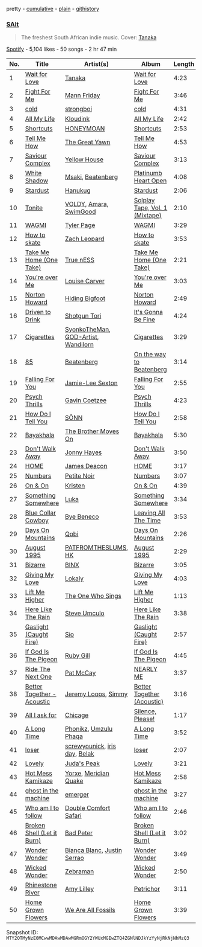pretty - [cumulative](/playlists/cumulative/37i9dQZF1DX6dYPM8db5Sz.md) - [plain](/playlists/plain/37i9dQZF1DX6dYPM8db5Sz) - [githistory](https://github.githistory.xyz/mackorone/spotify-playlist-archive/blob/main/playlists/plain/37i9dQZF1DX6dYPM8db5Sz)

### [SAlt](https://open.spotify.com/playlist/37i9dQZF1DX6dYPM8db5Sz)

> The freshest South African indie music\. Cover: <a href="https://open.spotify.com/artist/2nD1C4UjyKoQ1D9ILt1Mph?si=TsDMEATKR\_Gq\-4FjsnL6Cw">Tanaka</a>

[Spotify](https://open.spotify.com/user/spotify) - 5,104 likes - 50 songs - 2 hr 47 min

| No. | Title | Artist(s) | Album | Length |
|---|---|---|---|---|
| 1 | [Wait for Love](https://open.spotify.com/track/68Gn5LndqWnCh7BxrNw3TZ) | [Tanaka](https://open.spotify.com/artist/2nD1C4UjyKoQ1D9ILt1Mph) | [Wait for Love](https://open.spotify.com/album/51qxnbnZDPokiJsulGmIIb) | 4:23 |
| 2 | [Fight For Me](https://open.spotify.com/track/04SvT7sTy6PcImc0mmEXmU) | [Mann Friday](https://open.spotify.com/artist/5mIQ8NjjqcuGvlboXVzJV8) | [Fight For Me](https://open.spotify.com/album/20vcpStEfCgWZiwTtGojta) | 3:46 |
| 3 | [cold](https://open.spotify.com/track/367rg4DJZsp7GCTrDpDVT6) | [strongboi](https://open.spotify.com/artist/2ygluM9w0lmulZrMJ1pI0i) | [cold](https://open.spotify.com/album/3sq9US2YY0YruWQbvV8Yfo) | 4:31 |
| 4 | [All My Life](https://open.spotify.com/track/2RtMLddrvgrurOyKM30w98) | [Kloudink](https://open.spotify.com/artist/3oEPpWf8EAjhwnTqDoXH2P) | [All My Life](https://open.spotify.com/album/7FaVyF7VR6tVLzV7IVHbv4) | 2:42 |
| 5 | [Shortcuts](https://open.spotify.com/track/2JMysPffCAEIQd56mmYvBg) | [HONEYMOAN](https://open.spotify.com/artist/5J9s2Y6roGagMAipTa5XqV) | [Shortcuts](https://open.spotify.com/album/0MuIUbsI2sYNnC7QSIyZsZ) | 2:53 |
| 6 | [Tell Me How](https://open.spotify.com/track/0kgAPpUF1oZlzHuMtc5SS9) | [The Great Yawn](https://open.spotify.com/artist/0XDmWLziGhwLRSkkSBUNZ6) | [Tell Me How](https://open.spotify.com/album/57AGDnhGRf9z6tMpK1N5Br) | 4:53 |
| 7 | [Saviour Complex](https://open.spotify.com/track/1j2ULumv0PlrpUXvoBsb4G) | [Yellow House](https://open.spotify.com/artist/2jAzx88tHo3KNYauXANisl) | [Saviour Complex](https://open.spotify.com/album/0o8UXLj1ZRLUTXVeCIh0V1) | 3:13 |
| 8 | [White Shadow](https://open.spotify.com/track/3Xlu89nWr1l6cakQu2BEov) | [Msaki](https://open.spotify.com/artist/5Oj5jQ98vsoHeIGqCS9Dfq), [Beatenberg](https://open.spotify.com/artist/3S9sb8w9r1iojdrAL1soiU) | [Platinumb Heart Open](https://open.spotify.com/album/22FziGbftNET7IBUj4IFdP) | 4:08 |
| 9 | [Stardust](https://open.spotify.com/track/2BgpHPF021lgW7igZGGCVa) | [Hanukug](https://open.spotify.com/artist/0mHXobgLsjgAyj32UXRwpj) | [Stardust](https://open.spotify.com/album/27eAjlHZCuJ5LhlTaT29C0) | 2:06 |
| 10 | [Tonite](https://open.spotify.com/track/2l0iRvUpFZjuFybv0qSb6A) | [VOLDY](https://open.spotify.com/artist/6xCeaVHW0IM4W0pK7InyAA), [Amara](https://open.spotify.com/artist/3Qsuw3KJY0DZDEBHR7uRPe), [SwimGood](https://open.spotify.com/artist/3dAiSwn0xbIP4Ok1L2fgKZ) | [Solplay Tape, Vol\. 1 \(Mixtape\)](https://open.spotify.com/album/6JFEHmgU0rNKOnEjoy0Lhg) | 2:10 |
| 11 | [WAGMI](https://open.spotify.com/track/4bxjgQ4hZ1kBsCzvpVFBFn) | [Tyler Page](https://open.spotify.com/artist/3Py4gpY3Qhk3ZmUKps21Rl) | [WAGMI](https://open.spotify.com/album/28yfEKfv7kmNGgoOTVVMnz) | 3:29 |
| 12 | [How to skate](https://open.spotify.com/track/1F828L9uVdKx0hfUcEZm62) | [Zach Leopard](https://open.spotify.com/artist/32BTikkFQuadVcD1LHVgWd) | [How to skate](https://open.spotify.com/album/47KWlhSeN3mTuaVLHyXein) | 3:53 |
| 13 | [Take Me Home \(One Take\)](https://open.spotify.com/track/0ihhrhAPOVGNhyaSlSFgVz) | [True nESS](https://open.spotify.com/artist/7b7SUjtDrf6ym930Pmi3jh) | [Take Me Home \(One Take\)](https://open.spotify.com/album/00JQKIr7LCVu0bI0uVr2pY) | 2:21 |
| 14 | [You're over Me](https://open.spotify.com/track/4s3IyR6U98K18L5Fw5YrxG) | [Louise Carver](https://open.spotify.com/artist/3MGKwPbzEu5ZFlDAJA75uD) | [You're over Me](https://open.spotify.com/album/4QshjexDZvv7fpHNK6f5NX) | 3:03 |
| 15 | [Norton Howard](https://open.spotify.com/track/4T8QaK0d7ws3Fp5OiPLCGD) | [Hiding Bigfoot](https://open.spotify.com/artist/1e0Tfbil1OBGrWWc0bapxF) | [Norton Howard](https://open.spotify.com/album/2JuZ9oLEWps7Vn74Qy9sRi) | 2:49 |
| 16 | [Driven to Drink](https://open.spotify.com/track/1g61CcDnJNowdZJK6oW1GS) | [Shotgun Tori](https://open.spotify.com/artist/4OSdYoQni5cUktApP2V4c3) | [It's Gonna Be Fine](https://open.spotify.com/album/0Y9S6SMnmE40sf7EW8BmiQ) | 4:24 |
| 17 | [Cigarettes](https://open.spotify.com/track/59sO3PZBgWBDVAnhJKkCqp) | [SyonkoTheMan](https://open.spotify.com/artist/52q9KxQFuumM4i1tbufUgX), [GOD\-Artist](https://open.spotify.com/artist/327rzGr8Sj1D2m2ShcAgF0), [Wandilorn](https://open.spotify.com/artist/1w5Cq2qn7FR498amWpFRIR) | [Cigarettes](https://open.spotify.com/album/6kE2uEV0sRnzY56zH5Vaaa) | 3:29 |
| 18 | [85](https://open.spotify.com/track/3aA2ckaNAxezqR7jwPJqeJ) | [Beatenberg](https://open.spotify.com/artist/3S9sb8w9r1iojdrAL1soiU) | [On the way to Beatenberg](https://open.spotify.com/album/414CQfkaibycxv5kLfxsGe) | 3:14 |
| 19 | [Falling For You](https://open.spotify.com/track/3QuJghCGUmoDxarw1Wa1lJ) | [Jamie\-Lee Sexton](https://open.spotify.com/artist/07eoBavD6fEwbWUaHTcO3h) | [Falling For You](https://open.spotify.com/album/7IQueyGAvp9urNG0tt0UhR) | 2:55 |
| 20 | [Psych Thrills](https://open.spotify.com/track/2Z2EmJ8dW0lyERmOtL2U15) | [Gavin Coetzee](https://open.spotify.com/artist/3aawEcqTNnGPsDDynnrd3J) | [Psych Thrills](https://open.spotify.com/album/6Q2b3Nv7o0gH7rWikcoD0p) | 4:23 |
| 21 | [How Do I Tell You](https://open.spotify.com/track/0q1oVDXjgMByl8ff7b4h3t) | [SŌNN](https://open.spotify.com/artist/1mujbWE1l8sIS8v0Wj6kaJ) | [How Do I Tell You](https://open.spotify.com/album/2ZXG2gt26oPHl6dL5uCKXs) | 2:58 |
| 22 | [Bayakhala](https://open.spotify.com/track/044VNnUGUaAOphHS0uHITs) | [The Brother Moves On](https://open.spotify.com/artist/1lk7zDKaonwqrwKwt8Krd7) | [Bayakhala](https://open.spotify.com/album/0X0kjZMbBYfMg00uuY6vkf) | 5:30 |
| 23 | [Don't Walk Away](https://open.spotify.com/track/6c8yTt07EyE1jc41GK98s7) | [Jonny Hayes](https://open.spotify.com/artist/4RscgyBOMvKeYLQ6OOF3sp) | [Don't Walk Away](https://open.spotify.com/album/1yZF9UfpLcSHDi8Sw46wk8) | 3:50 |
| 24 | [HOME](https://open.spotify.com/track/73wKP5eAiTwpB1cjNXUaph) | [James Deacon](https://open.spotify.com/artist/7GobSJDCoe66J6XytXZfLx) | [HOME](https://open.spotify.com/album/0iHU2P0uBhtUtAEbOE4wNv) | 3:17 |
| 25 | [Numbers](https://open.spotify.com/track/5mbPhsvvQTMSXD5pTaBA4B) | [Petite Noir](https://open.spotify.com/artist/4dGwtd1FYag1VY1vaR1U8y) | [Numbers](https://open.spotify.com/album/6OtEOteOr6YdKEm61e3elN) | 3:07 |
| 26 | [On & On](https://open.spotify.com/track/4PWLnVy6lGzIinWqbEAAVd) | [Kristen](https://open.spotify.com/artist/6j0N2lhmdDYlPhGRQLCsIG) | [On & On](https://open.spotify.com/album/61iQKAPGhwpcgMa4lK0XWs) | 4:39 |
| 27 | [Something Somewhere](https://open.spotify.com/track/7dgpgC7gj4fArlHQ5UNVny) | [Luka](https://open.spotify.com/artist/3pBGsDYnC5jRuBro2o8wvv) | [Something Somewhere](https://open.spotify.com/album/1Tq9NiZNrYWRE9j2GwQn2f) | 3:34 |
| 28 | [Blue Collar Cowboy](https://open.spotify.com/track/6YjBj6LmQISfkAVD8f0OHN) | [Bye Beneco](https://open.spotify.com/artist/3kMHWNlRYrb3c6NpmP8EQh) | [Leaving All The Time](https://open.spotify.com/album/4Buz9FAsieDI6T8y1K4rAf) | 3:53 |
| 29 | [Days On Mountains](https://open.spotify.com/track/4rgNZsyuVYKZfFBRjgt39s) | [Qobi](https://open.spotify.com/artist/5WfAvkaliCjjzV7MQX6vDq) | [Days On Mountains](https://open.spotify.com/album/6AbCmVvwv6BQFOzfzm4xmT) | 2:26 |
| 30 | [August 1995](https://open.spotify.com/track/3Ov2OEwYZdT0la12x2jqkk) | [PATFROMTHESLUMS](https://open.spotify.com/artist/0TzhwuTz8m7OsbhqLB5JUt), [HK](https://open.spotify.com/artist/0dK1wy5v9DDEnhndvlX8Il) | [August 1995](https://open.spotify.com/album/5iv4EPV29VfLxWbPUgbuSa) | 2:29 |
| 31 | [Bizarre](https://open.spotify.com/track/61Phoppvo0NkAIjrql2NCi) | [BINX](https://open.spotify.com/artist/1m6WCZzMnbe46bBTvbERQ0) | [Bizarre](https://open.spotify.com/album/4xx7g07nLqQEVr2WZ23W0K) | 3:05 |
| 32 | [Giving My Love](https://open.spotify.com/track/74dwHoS4dUx7QHElINW0a0) | [Lokaly](https://open.spotify.com/artist/2xMgbeCaxqn40elRsuLMf4) | [Giving My Love](https://open.spotify.com/album/7ke8MXeH1DwX1C9lGJdP8o) | 4:03 |
| 33 | [Lift Me Higher](https://open.spotify.com/track/3wSENVw8rn7X9nIJ7AzwKp) | [The One Who Sings](https://open.spotify.com/artist/2q2MBrkkj7y8evCayJ15PG) | [Lift Me Higher](https://open.spotify.com/album/3XcxajmXq3K30HC6Vqqv2W) | 1:13 |
| 34 | [Here Like The Rain](https://open.spotify.com/track/6Sd3bSqCaZ5O9Tn0m0P6IC) | [Steve Umculo](https://open.spotify.com/artist/5rnqlstQORnxg0odyfLw0B) | [Here Like The Rain](https://open.spotify.com/album/7kra5GGwK8ActnTZw50jHo) | 3:38 |
| 35 | [Gaslight \(Caught Fire\)](https://open.spotify.com/track/6TYU5CqDddOWEcD0n2KiGJ) | [Sio](https://open.spotify.com/artist/4hIQjO5iXCXx71iZBQQ1Jh) | [Gaslight \(Caught Fire\)](https://open.spotify.com/album/1n2H1RFsKWsALRmyz1tewi) | 2:57 |
| 36 | [If God Is The Pigeon](https://open.spotify.com/track/11hrQND5U7gbysfggLP30o) | [Ruby Gill](https://open.spotify.com/artist/51KkytVOUvaM9m0CoY9mBU) | [If God Is The Pigeon](https://open.spotify.com/album/58Ybnqt8CX2Ty3B2UsJLwW) | 4:45 |
| 37 | [Ride The Next One](https://open.spotify.com/track/4so7v52k8q4Bac3SxHAPOu) | [Pat McCay](https://open.spotify.com/artist/1AMLedm2z14uk2eSDbndxK) | [NEARLY ME](https://open.spotify.com/album/1Jdk7zXVJyDFb7fZQ9sXlu) | 3:37 |
| 38 | [Better Together \- Acoustic](https://open.spotify.com/track/65j5HnUBVNkNZAi7wdCrVI) | [Jeremy Loops](https://open.spotify.com/artist/0Dct2Gu0qEbgGRjfaxew8g), [Simmy](https://open.spotify.com/artist/3MjlXVCfmLdY9QQ2GCd7iA) | [Better Together \(Acoustic\)](https://open.spotify.com/album/5HXfoEBYak7Iu5TjLt0IqE) | 3:16 |
| 39 | [All I ask for](https://open.spotify.com/track/7cnK5RmaVkizAJZiJ772T4) | [Chicage](https://open.spotify.com/artist/3ifSLh9XOq2zWejn95G5KR) | [Silence, Please!](https://open.spotify.com/album/7gvkwz3Sl5xc0JvPH7WzyS) | 1:17 |
| 40 | [A Long Time](https://open.spotify.com/track/08izD5yyI6TPJCzmABexZc) | [Phonikz](https://open.spotify.com/artist/6YX1n5yl2H2RdidVHWnoc5), [Umzulu Phaqa](https://open.spotify.com/artist/6nStNfo8Gzsff8NcJl4mND) | [A Long Time](https://open.spotify.com/album/239HTIeLn41odDoMwLsb8N) | 3:52 |
| 41 | [loser](https://open.spotify.com/track/3EZVljsec0JN8ia1I9f3U2) | [screwyounick](https://open.spotify.com/artist/6uUXtzAE4Rm9nuLTdh9YxK), [iris day](https://open.spotify.com/artist/76aEuFvHvQUH4BKVPRUSWn), [Belak](https://open.spotify.com/artist/2y83yKCgoia21m1ot4WxPL) | [loser](https://open.spotify.com/album/6ugUDr9rOoVQqLkrwVSgQX) | 2:07 |
| 42 | [Lovely](https://open.spotify.com/track/3xY36zjy0lSZf6H5aTe5WD) | [Juda's Peak](https://open.spotify.com/artist/0cXbmR4mcRNkHa3eXA9uC6) | [Lovely](https://open.spotify.com/album/5K5weaJCO4Nno8yI2mm4Ev) | 3:21 |
| 43 | [Hot Mess Kamikaze](https://open.spotify.com/track/15rZyIFD0Yt4cIuL1bZArn) | [Yorxe](https://open.spotify.com/artist/6S4m4nLUKn7OuavvVKQWv8), [Meridian Quake](https://open.spotify.com/artist/78gOv67PJExDFUm8TGgSo7) | [Hot Mess Kamikaze](https://open.spotify.com/album/64EWgHrGNrClyYihj1gNSf) | 2:58 |
| 44 | [ghost in the machine](https://open.spotify.com/track/6g26JrVvHq2JTviCK8Rov2) | [emerger](https://open.spotify.com/artist/6RyGTscMqtqj8eP4mhxoY7) | [ghost in the machine](https://open.spotify.com/album/2HNFlTUUoE4UTfX0gSKlEp) | 3:27 |
| 45 | [Who am I to follow](https://open.spotify.com/track/3N1ymSDgFeaApDPTZ8f4lW) | [Double Comfort Safari](https://open.spotify.com/artist/1hIiJTji8IMwDhlYLZSv3O) | [Who am I to follow](https://open.spotify.com/album/54PzuZVWLC8pw4wVzKIptT) | 2:46 |
| 46 | [Broken Shell \(Let it Burn\)](https://open.spotify.com/track/464ZaLIQyijqgAmCndPwdE) | [Bad Peter](https://open.spotify.com/artist/0dceAs5Ap8kfV0hcvdIm6l) | [Broken Shell \(Let it Burn\)](https://open.spotify.com/album/5x0fQ9tdO8ToxIjek48Tzw) | 3:02 |
| 47 | [Wonder Wonder](https://open.spotify.com/track/31Ig0hJJU3pOalXkHUQZP2) | [Bianca Blanc](https://open.spotify.com/artist/6Rt5vkQjWAmQCuNPQS6R7o), [Justin Serrao](https://open.spotify.com/artist/5eQPdirjEx4DkiVBm3l3Qa) | [Wonder Wonder](https://open.spotify.com/album/6MV3hlmgxooKWoLDRokAN0) | 3:49 |
| 48 | [Wicked Wonder](https://open.spotify.com/track/5mkXZy7MQ3GIDgWKDhv082) | [Zebraman](https://open.spotify.com/artist/6pxjx9DJmtwI56sHl0NBLB) | [Wicked Wonder](https://open.spotify.com/album/7jkhgLNww9XsvR7f5WwqRb) | 2:50 |
| 49 | [Rhinestone River](https://open.spotify.com/track/7mxcH6Ab9gnVjcVMPEeghZ) | [Amy Lilley](https://open.spotify.com/artist/0HmHTFgk53AKaQwLM3eZi4) | [Petrichor](https://open.spotify.com/album/2lY7kj1yqaqThxVc0ohgcT) | 3:11 |
| 50 | [Home Grown Flowers](https://open.spotify.com/track/2W7JDgHdqoH32MMOxCzLYu) | [We Are All Fossils](https://open.spotify.com/artist/15vQbVx84dPqYBWX2XK8kw) | [Home Grown Flowers](https://open.spotify.com/album/7kzhGEkq46mfCiGXaTe6Sg) | 3:39 |

Snapshot ID: `MTY2OTMyNzE0MCwwMDAwMDAwMGRmOGY2YWUxMGEwZTQ4ZGNlNDJkYzYyNjRkNjNhMzQ3`
